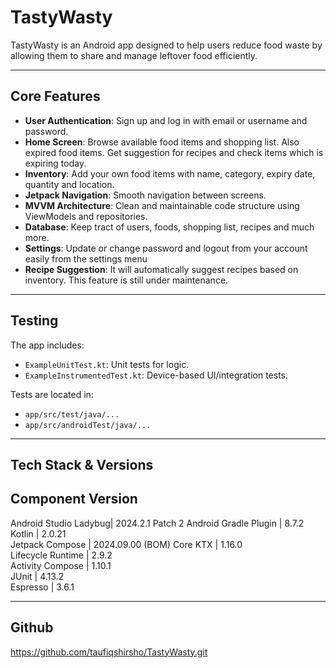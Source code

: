 # TastyWasty

TastyWasty is an Android app designed to help users reduce food waste by allowing 
them to share and manage leftover food efficiently.

---

## Core Features

- **User Authentication**: Sign up and log in with email or username and password.
- **Home Screen**: Browse available food items and shopping list. Also expired food items. Get suggestion for recipes and check items which is expiring today.
- **Inventory**: Add your own food items with name, category, expiry date, quantity and location.
- **Jetpack Navigation**: Smooth navigation between screens.
- **MVVM Architecture**: Clean and maintainable code structure using ViewModels and repositories.
- **Database**: Keep tract of users, foods, shopping list, recipes and much more.
- **Settings**: Update or change password and logout from your account easily from the settings menu
- **Recipe Suggestion**: It will automatically suggest recipes based on inventory. This feature is still under maintenance.

---

## Testing

The app includes:
- `ExampleUnitTest.kt`: Unit tests for logic.
- `ExampleInstrumentedTest.kt`: Device-based UI/integration tests.

Tests are located in:
- `app/src/test/java/...`
- `app/src/androidTest/java/...`

---

## Tech Stack & Versions

Component              Version          
---------------------------------------
Android Studio Ladybug| 2024.2.1 Patch 2
Android Gradle Plugin | 8.7.2           
Kotlin                | 2.0.21          
Jetpack Compose       | 2024.09.00 (BOM) 
Core KTX              | 1.16.0          
Lifecycle Runtime     | 2.9.2           
Activity Compose      | 1.10.1          
JUnit                 | 4.13.2          
Espresso              | 3.6.1           

---

## Github

https://github.com/taufiqshirsho/TastyWasty.git
